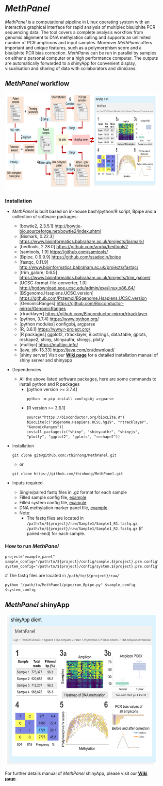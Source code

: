 # *MethPanel*

*MethPanel* is a computational pipeline in Linux operating system with an interactive graphical interface for rapid analysis of multiplex bisulphite PCR sequencing data. The tool covers a complete analysis workflow from genomic alignment to DNA methylation calling and supports an unlimited number of PCR amplicons and input samples. Moreover *MethPanel* offers important and unique features, such as a polymorphism score and a bisulphite PCR bias correction. *MethPanel* can be run in parallel by samples on either a personal computer or a high performance computer. The outputs are automatically forwarded to a shinyApp for convenient display, visualisation and sharing of data with collaborators and clinicians.

## *MethPanel* workflow
<img src="https://raw.githubusercontent.com/thinhong/MethPanel/master/figures/full_workflow_ver5.png" height="320">

### Installation
* *MethPanel* is built based on in-house bash/python/R script, Bpipe and a collection of software packages:
  * [bowtie2, 2.3.5.1]                   http://bowtie-bio.sourceforge.net/bowtie2/index.shtml
  * [Bismark, 0.22.3]                    https://www.bioinformatics.babraham.ac.uk/projects/bismark/
  * [bedtools, 2.28.0]                   https://github.com/arq5x/bedtools2
  * [samtools, 1.9]                      https://github.com/samtools/
  * [Bpipe, 0.9.9.9]                     https://github.com/ssadedin/bpipe
  * [fastqc, 0.11.9]                     http://www.bioinformatics.babraham.ac.uk/projects/fastqc/
  * [trim_galore, 0.6.5]                 https://www.bioinformatics.babraham.ac.uk/projects/trim_galore/
  * [UCSC-format-file-converter, 1.0]    http://hgdownload.soe.ucsc.edu/admin/exe/linux.x86_64/
  * [BSgenome.Hsapiens.UCSC.version]     https://github.com/Przemol/BSgenome.Hsapiens.UCSC.version
  * [GenomicRanges]                      https://github.com/Bioconductor-mirror/GenomicRanges
  * [rtracklayer]                        https://github.com/Bioconductor-mirror/rtracklayer
  * [python, 3.7.4]                      https://www.python.org/
  * [python modules] configobj, argparse
  * [R, 3.6.1]                           https://www.r-project.org/
  * [R packages] ggplot2, rtracklayer, Biostrings, data.table, gplots, reshape2, shiny, shinyauthr, shinyjs, plotly
  * [multiqc]                            https://multiqc.info/
  * [java, jdk-13.33]                    https://java.com/en/download/
  * [shiny server] Visit our [**Wiki page**](https://github.com/thinhong/MethPanel/wiki/2.-shinyApp-client) for a detailed installation manual of shiny server and shinyapp
  
* Dependencies
  * All the above listed software packages, here are some commands to install python and R packages
    * [python version >= 3.7.4]
      ```
      python -m pip install configobj argparse
      ```
    * [R version >= 3.6.1] 
      ```
      source("https://bioconductor.org/biocLite.R")
      biocLite(c("BSgenome.Hsapiens.UCSC.hg19", "rtracklayer", "GenomicRanges")) 
      install.packages(c("shiny", "shinyauthr", "shinyjs", "plotly", "ggplot2", "gplots", "reshape2"))
      ```

* Installation
  ```
  git clone git@github.com:/thinhong/MethPanel.git
  ```
  * or
  ```
  git clone https://github.com/thinhong/MethPanel.git
  ```
  
* Inputs required
  * Single/paired fastq files in .gz format for each sample
  * Filled sample config file, [example](https://raw.githubusercontent.com/thinhong/MethPanel/master/config/sample.Example.pre.config)
  * Filled system config file, [example](https://raw.githubusercontent.com/thinhong/MethPanel/master/config/system.Example.pre.config)
  * DNA methylation marker panel file, [example](https://raw.githubusercontent.com/thinhong/MethPanel/master/config/amplicons.tsv)
  * Note: 
       * The fastq files are located in `/path/to/${project}/raw/Sample1/Sample1_R1.fastq.gz`,                                        `/path/to/${project}/raw/Sample1/Sample1_R2.fastq.gz` (if paired-end) for each sample.

### How to run *MethPanel*
```
project="example_panel"
sample_config="/path/to/${project}/config/sample.${project}.pre.config"
system_config="/path/to/${project}/config/system.${project}.pre.config"
```
\# The fastq files are located in `/path/to/${project}/raw/`
```
python "/path/to/MethPanel/pipe/run_Bpipe.py" $sample_config $system_config
```
## *MethPanel* shinyApp
<img src="https://raw.githubusercontent.com/thinhong/MethPanel/master/figures/shiny_ver5.png" height="500">

For further details manual of *MethPanel* shinyApp, please visit our [**Wiki page**](https://github.com/thinhong/MethPanel/wiki). 
